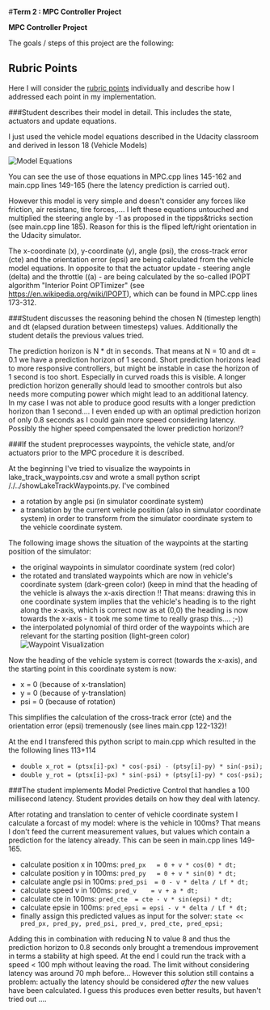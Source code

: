 #**Term 2 : MPC Controller Project**


**MPC Controller Project**

The goals / steps of this project are the following:

[//]: # (Image References)

[image0]: ./../master/tools/Predictive_Model_Equations.png "model_equations.png"
[image1]: ./../master/tools/initial_position.png "waypoint_rotation.png"

## Rubric Points
Here I will consider the [rubric points](https://review.udacity.com/#!/rubrics/896/view) individually and describe how I addressed each point in my implementation.  


###Student describes their model in detail. This includes the state, actuators and update equations.

I just used the vehicle model equations described in the Udacity classroom and derived in lesson 18 (Vehicle Models)

![Model Equations][image0]

You can see the use of those equations in MPC.cpp lines 145-162 and main.cpp lines 149-165 (here the latency prediction is carried out). 

However this model is very simple and doesn't consider any forces like friction, air resistanc, tire forces,....
I left these equations untouched and multiplied the steering angle by -1 as proposed in the tipps&tricks section (see main.cpp line 185). Reason for this is the fliped left/right orientation in the Udacity simulator.

The x-coordinate (x), y-coordinate (y), angle (psi), the cross-track error (cte) and the orientation error (epsi) are being calculated from the vehicle model equations. In opposite to that the actuator update - steering angle (delta) and the throttle ((a) - are being calculated by the so-called IPOPT algorithm "Interior Point OPTimizer" (see https://en.wikipedia.org/wiki/IPOPT), which can be found in MPC.cpp lines 173-312. 

###Student discusses the reasoning behind the chosen N (timestep length) and dt (elapsed duration between timesteps) values. Additionally the student details the previous values tried.

The prediction horizon is N * dt in seconds. That means at N = 10 and dt = 0.1 we have a prediction horizon of 1 second.
Short prediction horizons lead to more responsive controllers, but might be instable in case the horizon of 1 second is too short. Especially in curved roads this is visible. A longer prediction horizon generally should lead to smoother controls but also needs more computing power which might lead to an additional latency.  
In my case I was not able to produce good results with a longer prediction horizon than 1 second....
I even ended up with an optimal prediction horizon of only 0.8 seconds as I could gain more speed considering latency. Possibly the higher speed compensated the lower prediction horizon!?

###If the student preprocesses waypoints, the vehicle state, and/or actuators prior to the MPC procedure it is described.

At the beginning I've tried to visualize the waypoints in lake_track_waypoints.csv and wrote a small python script /./../showLakeTrackWaypoints.py.
I've combined 
* a rotation by angle psi (in simulator coordinate system)
* a translation by the current vehicle position (also in simulator coordinate system)
in order to transform from the simulator coordinate system to the vehicle coordinate system.

The following image shows the situation of the waypoints at the starting position of the simulator:
* the original waypoints in simulator coordinate system (red color)
* the rotated and translated waypoints which are now in vehicle's coordinate system (dark-green color)
(keep in mind that the heading of the vehicle is always the x-axis direction !! That means: drawing this in one coordinate system implies that the vehicle's heading is to the right along the x-axis, which is correct now as at (0,0) the heading is now towards the x-axis - it took me some time to really grasp this.... ;-))
* the interpolated polynomial of third order of the waypoints which are relevant for the starting position (light-green color)
![Waypoint Visualization][image1]

Now the heading of the vehicle system is correct (towards the x-axis), and the starting point in this coordinate system is now:
* x = 0 (because of x-translation)
* y = 0 (because of y-translation)
* psi = 0 (because of rotation)

This simplifies the calculation of the cross-track error (cte) and the orientation error (epsi) tremenously (see lines main.cpp 122-132)!

At the end I transfered this python script to main.cpp which resulted in the the following lines 113+114
* `double x_rot = (ptsx[i]-px) * cos(-psi) - (ptsy[i]-py) * sin(-psi);`
* `double y_rot = (ptsx[i]-px) * sin(-psi) + (ptsy[i]-py) * cos(-psi);`


###The student implements Model Predictive Control that handles a 100 millisecond latency. Student provides details on how they deal with latency.

After rotating and translation to center of vehicle coordinate system I calculate a forcast of my model: where is the vehicle in 100ms? That means I don't feed the current measurement values, but values which contain a prediction for the latency already.
This can be seen in main.cpp lines 149-165. 
* calculate position x in 100ms: `pred_px   = 0 + v * cos(0) * dt;`
* calculate position y in 100ms: `pred_py   = 0 + v * sin(0) * dt;`
* calculate angle  psi in 100ms: `pred_psi  = 0 - v * delta / Lf * dt;`
* calculate speed v in    100ms: `pred_v    = v + a * dt;`
* calculate cte in 100ms:  `pred_cte  = cte - v * sin(epsi) * dt;`
* calculate epsie in 100ms: `pred_epsi = epsi - v * delta / Lf * dt;`
* finally assign this predicted values as input for the solver: `state << pred_px, pred_py, pred_psi, pred_v, pred_cte, pred_epsi;`


Adding this in combination with reducing N to value 8 and thus the prediction horizon to 0.8 seconds only brought a tremendous improvement in terms a stability at high speed. At the end I could run the track with a speed < 100 mph without leaving the road. The limit without considering latency was around 70 mph before...
However this solution still contains a problem: actually the latency should be considered *after* the new values have been calculated. I guess this produces even better results, but haven't tried out ....
